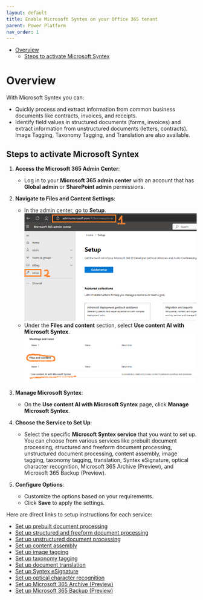 ```yaml
---
layout: default
title: Enable Microsoft Syntex on your Office 365 tenant
parent: Power Platform
nav_order: 1
---
```


- [Overview](#overview)
  - [Steps to activate Microsoft Syntex](#steps-to-activate-microsoft-syntex)

# Overview

With Microsoft Syntex you can:
- Quickly process and extract information from common business documents like contracts, invoices, and receipts.
- Identify field values in structured documents (forms, invoices) and extract information from unstructured documents (letters, contracts).
Image Tagging, Taxonomy Tagging, and Translation are also available.


## Steps to activate Microsoft Syntex

1. **Access the Microsoft 365 Admin Center**:
   - Log in to your **Microsoft 365 admin center** with an account that has **Global admin** or **SharePoint admin** permissions.

2. **Navigate to Files and Content Settings**:
   - In the admin center, go to **Setup**.
      ![alt text](image-60.png)
   - Under the **Files and content** section, select **Use content AI with Microsoft Syntex**.
      ![alt text](image-61.png)

3. **Manage Microsoft Syntex**:
   - On the **Use content AI with Microsoft Syntex** page, click **Manage Microsoft Syntex**.

4. **Choose the Service to Set Up**:
   - Select the specific **Microsoft Syntex service** that you want to set up. You can choose from various services like prebuilt document processing, structured and freeform document processing, unstructured document processing, content assembly, image tagging, taxonomy tagging, translation, Syntex eSignature, optical character recognition, Microsoft 365 Archive (Preview), and Microsoft 365 Backup (Preview).

5. **Configure Options**:
   - Customize the options based on your requirements.
   - Click **Save** to apply the settings.

Here are direct links to setup instructions for each service:
- [Set up prebuilt document processing](https://learn.microsoft.com/en-us/microsoft-365/syntex/set-up-microsoft-syntex#prebuilt-document-processing)
- [Set up structured and freeform document processing](https://learn.microsoft.com/en-us/microsoft-365/syntex/set-up-microsoft-syntex#structured-and-freeform-document-processing)
- [Set up unstructured document processing](https://learn.microsoft.com/en-us/microsoft-365/syntex/set-up-microsoft-syntex#unstructured-document-processing)
- [Set up content assembly](https://learn.microsoft.com/en-us/microsoft-365/syntex/set-up-microsoft-syntex#content-assembly)
- [Set up image tagging](https://learn.microsoft.com/en-us/microsoft-365/syntex/set-up-microsoft-syntex#image-tagging)
- [Set up taxonomy tagging](https://learn.microsoft.com/en-us/microsoft-365/syntex/set-up-microsoft-syntex#taxonomy-tagging)
- [Set up document translation](https://learn.microsoft.com/en-us/microsoft-365/syntex/set-up-microsoft-syntex#translation)
- [Set up Syntex eSignature](https://learn.microsoft.com/en-us/microsoft-365/syntex/set-up-microsoft-syntex#syntex-esignature)
- [Set up optical character recognition](https://learn.microsoft.com/en-us/microsoft-365/syntex/set-up-microsoft-syntex#optical-character-recognition)
- [Set up Microsoft 365 Archive (Preview)](https://learn.microsoft.com/en-us/microsoft-365/syntex/set-up-microsoft-syntex#microsoft-365-archive-preview)
- [Set up Microsoft 365 Backup (Preview)](https://learn.microsoft.com/en-us/microsoft-365/syntex/backup/backup-setup)